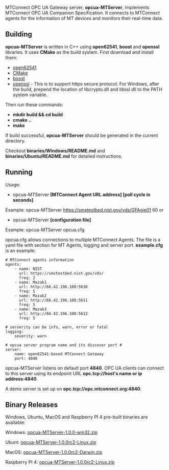 MTConnect OPC UA Gateway server, **opcua-MTServer**, implements MTConnect OPC UA Companion Specification. It connects to MTConnect agents for the information of MT devices and monitors their real-time data.

Building
-------

**opcua-MTServer** is written in C++ using **open62541**, **boost** and **openssl** libraries. It uses **CMake** as the build system. First download and install them:

- [open62541](https://open62541.org/)
- [CMake](https://cmake.org)
- [boost](https://www.boost.org)
- [openssl](https://www.openssl.org) - This is to support https secure protocol. For Windows, after the build, prepend the location of libcrypto.dll and libssl.dll to the PATH system variable.

Then run these commands:

- **mkdir build && cd build**
- **cmake ..**
- **make**

If build successful, **opcua-MTServer** should be generated in the current directory.

Checkout **binaries/Windows/README.md** and **binaries/Ubuntu/README.md** for detailed instructions.

Running
-------

Usage:

- opcua-MTServer **[MTConnect Agent URL address] [poll cycle in seconds]**
  
Example:  opcua-MTServer https://smstestbed.nist.gov/vds/GFAgie01 60
or

- opcua-MTServer **[configuration file]**

Example:  opcua-MTServer opcua.cfg

opcua.cfg allows connections to multiple MTConnect Agents. The file is a yaml file with section for MT Agents, logging and server port. **example.cfg** is an example:

```
# MTConnect agents information
agents:
    - name: NIST
      url: https://smstestbed.nist.gov/vds/
      freq: 2
    - name: Mazak1
      url: http://66.42.196.108:5610
      freq: 5
    - name: Mazak2
      url: http://66.42.196.108:5611
      freq: 5
    - name: Mazak3
      url: http://66.42.196.108:5612
      freq: 5

# serverity can be info, warn, error or fatal
logging:
    severity: warn

# opcua server program name and its discover port #
server: 
    name: open62541-based MTConnect Gateway
    port: 4840
```

opcua-MTServer listens on default port **4840**. OPC UA clients can connect to this server using its endpoint URL **opc.tcp://host's name or ip address:4840**. 

A demo server is set up on **opc.tcp://opc.mtconnect.org:4840**.

Binary Releases 
-------

Windows, Ubuntu, MacOS and Raspberry PI 4 pre-built binaries are available:

Windows: [opcua-MTServer-1.0.0-win32.zip](https://github.com/mtconnect/open62541_ua_server/files/3993033/opcua-MTServer-1.0.0-win32.zip)

Ubunt: [opcua-MTServer-1.0.0rc2-Linux.zip](https://github.com/mtconnect/open62541_ua_server/files/3993002/opcua-MTServer-1.0.0rc2-Linux.zip)

MacOS: [opcua-MTServer-1.0.0rc2-Darwin.zip](https://github.com/mtconnect/open62541_ua_server/files/3992997/opcua-MTServer-1.0.0rc2-Darwin.zip)

Raspberry PI 4: [opcua-MTServer-1.0.0rc2-Linux.zip](https://github.com/mtconnect/open62541_ua_server/files/3993028/opcua-MTServer-1.0.0rc2-Linux.zip)

